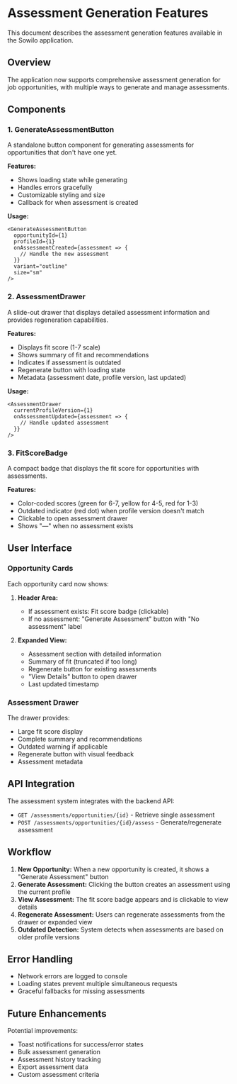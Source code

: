 # Assessment Generation Features

This document describes the assessment generation features available in the Sowilo application.

## Overview

The application now supports comprehensive assessment generation for job opportunities, with multiple ways to generate and manage assessments.

## Components

### 1. GenerateAssessmentButton

A standalone button component for generating assessments for opportunities that don't have one yet.

**Features:**

- Shows loading state while generating
- Handles errors gracefully
- Customizable styling and size
- Callback for when assessment is created

**Usage:**

```tsx
<GenerateAssessmentButton
  opportunityId={1}
  profileId={1}
  onAssessmentCreated={assessment => {
    // Handle the new assessment
  }}
  variant="outline"
  size="sm"
/>
```

### 2. AssessmentDrawer

A slide-out drawer that displays detailed assessment information and provides regeneration capabilities.

**Features:**

- Displays fit score (1-7 scale)
- Shows summary of fit and recommendations
- Indicates if assessment is outdated
- Regenerate button with loading state
- Metadata (assessment date, profile version, last updated)

**Usage:**

```tsx
<AssessmentDrawer
  currentProfileVersion={1}
  onAssessmentUpdated={assessment => {
    // Handle updated assessment
  }}
/>
```

### 3. FitScoreBadge

A compact badge that displays the fit score for opportunities with assessments.

**Features:**

- Color-coded scores (green for 6-7, yellow for 4-5, red for 1-3)
- Outdated indicator (red dot) when profile version doesn't match
- Clickable to open assessment drawer
- Shows "—" when no assessment exists

## User Interface

### Opportunity Cards

Each opportunity card now shows:

1. **Header Area:**

   - If assessment exists: Fit score badge (clickable)
   - If no assessment: "Generate Assessment" button with "No assessment" label

2. **Expanded View:**
   - Assessment section with detailed information
   - Summary of fit (truncated if too long)
   - Regenerate button for existing assessments
   - "View Details" button to open drawer
   - Last updated timestamp

### Assessment Drawer

The drawer provides:

- Large fit score display
- Complete summary and recommendations
- Outdated warning if applicable
- Regenerate button with visual feedback
- Assessment metadata

## API Integration

The assessment system integrates with the backend API:

- `GET /assessments/opportunities/{id}` - Retrieve single assessment
- `POST /assessments/opportunities/{id}/assess` - Generate/regenerate assessment

## Workflow

1. **New Opportunity:** When a new opportunity is created, it shows a "Generate Assessment" button
2. **Generate Assessment:** Clicking the button creates an assessment using the current profile
3. **View Assessment:** The fit score badge appears and is clickable to view details
4. **Regenerate Assessment:** Users can regenerate assessments from the drawer or expanded view
5. **Outdated Detection:** System detects when assessments are based on older profile versions

## Error Handling

- Network errors are logged to console
- Loading states prevent multiple simultaneous requests
- Graceful fallbacks for missing assessments

## Future Enhancements

Potential improvements:

- Toast notifications for success/error states
- Bulk assessment generation
- Assessment history tracking
- Export assessment data
- Custom assessment criteria
